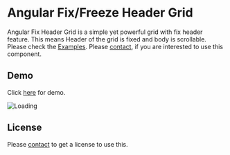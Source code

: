# Angular Fix/Freeze Header Grid
Angular Fix Header Grid is a simple yet powerful grid with fix header feature. This means Header of the grid is fixed and body is scrollable. Please check the <a href="https://debabratapatra.github.io/pages/angular-fix-header-grid/demo" target="_blank">Examples</a>. Please <a href="mailto:debabratapatra12@gmail.com">contact</a>, if you are interested to use this component.

## Demo
Click <a href="https://debabratapatra.github.io/pages/angular-fix-header-grid/demo" target="_blank">here</a> for demo.
<div>
<img src="https://debabratapatra.github.io/resources/images/cards/angular-fix-header-grid.png" alt="Loading" />
</div>

## License
Please <a href="mailto:debabratapatra12@gmail.com">contact</a> to get a license to use this. 

